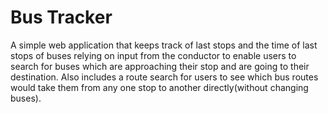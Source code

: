 # Bus Tracker
A simple web application that keeps track of last stops and the time of last stops of buses relying on input from the conductor to enable users to search for buses which are approaching their stop and are going to their destination. Also includes a route search for users to see which bus routes would take them from any one stop to another directly(without changing buses).
